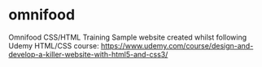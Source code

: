 # omnifood
Omnifood CSS/HTML Training
Sample website created whilst following Udemy HTML/CSS course:
https://www.udemy.com/course/design-and-develop-a-killer-website-with-html5-and-css3/ 

